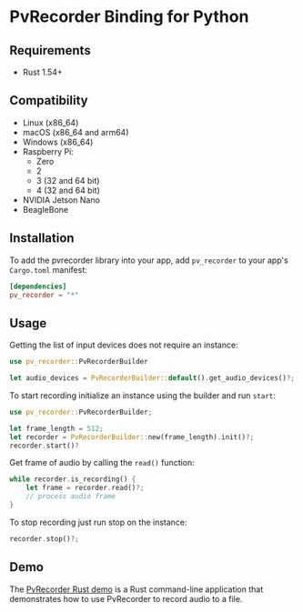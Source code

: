 # PvRecorder Binding for Python

## Requirements

- Rust 1.54+

## Compatibility

- Linux (x86_64)
- macOS (x86_64 and arm64)
- Windows (x86_64)
- Raspberry Pi:
    - Zero
    - 2
    - 3 (32 and 64 bit)
    - 4 (32 and 64 bit)
- NVIDIA Jetson Nano
- BeagleBone

## Installation

To add the pvrecorder library into your app, add `pv_recorder` to your app's `Cargo.toml` manifest:
```toml
[dependencies]
pv_recorder = "*"
```

## Usage

Getting the list of input devices does not require an instance:

```rust
use pv_recorder::PvRecorderBuilder

let audio_devices = PvRecorderBuilder::default().get_audio_devices()?;
```

To start recording initialize an instance using the builder and run `start`:

```rust
use pv_recorder::PvRecorderBuilder;

let frame_length = 512;
let recorder = PvRecorderBuilder::new(frame_length).init()?;
recorder.start()?
```

Get frame of audio by calling the `read()` function:

```rust
while recorder.is_recording() {
    let frame = recorder.read()?;
    // process audio frame
}
```

To stop recording just run stop on the instance:

```rust
recorder.stop()?;
```

## Demo

The [PvRecorder Rust demo](https://github.com/Picovoice/pvrecorder/tree/main/demo/rust) is a Rust command-line application that demonstrates how to
use PvRecorder to record audio to a file.
